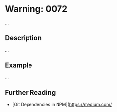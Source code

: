 # Warning: 0072

...

## Description

...

## Example

...

## Further Reading

- [Git Dependencies in NPM](https://medium.com/
